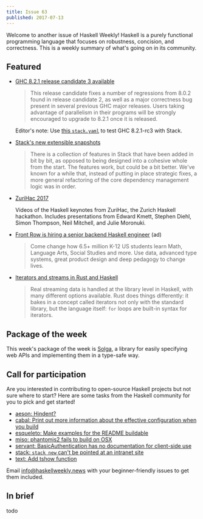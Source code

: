 ```yaml
---
title: Issue 63
published: 2017-07-13
---
```


Welcome to another issue of Haskell Weekly!
Haskell is a purely functional programming language that focuses on robustness, concision, and correctness.
This is a weekly summary of what's going on in its community.

## Featured

-   [GHC 8.2.1 release candidate 3 available](https://mail.haskell.org/pipermail/ghc-devs/2017-July/014364.html)

    > This release candidate fixes a number of regressions from 8.0.2 found in release candidate 2, as well as a major correctness bug present in several previous GHC major releases. Users taking advantage of parallelism in their programs will be strongly encouraged to upgrade to 8.2.1 once it is released.

    Editor's note: Use [this `stack.yaml`](https://gist.github.com/tfausak/623d283cfe7a338bcbfca56ddfec0ecd/cc31f363737a40d297af934f813730b022fdfd64) to test GHC 8.2.1-rc3 with Stack.

-   [Stack's new extensible snapshots](https://www.fpcomplete.com/blog/2017/07/stacks-new-extensible-snapshots)

    > There is a collection of features in Stack that have been added in bit by bit, as opposed to being designed into a cohesive whole from the start. The features work, but could be a bit better. We've known for a while that, instead of putting in place strategic fixes, a more general refactoring of the core dependency management logic was in order.

-   [ZuriHac 2017](https://www.youtube.com/playlist?list=PLOvRW_utVPVkoZ5GuodkejFU8MiH6_SB7)

    Videos of the Haskell keynotes from ZuriHac, the Zurich Haskell hackathon. Includes presentations from Edward Kmett, Stephen Diehl, Simon Thompson, Neil Mitchell, and Julie Moronuki.

-   [Front Row is hiring a senior backend Haskell engineer](https://frontrow.workable.com/j/463B843754) (ad)

    > Come change how 6.5+ million K-12 US students learn Math, Language Arts, Social Studies and more. Use data, advanced type systems, great product design and deep pedagogy to change lives.

-   [Iterators and streams in Rust and Haskell](https://www.fpcomplete.com/blog/2017/07/iterators-streams-rust-haskell)

    > Real streaming data is handled at the library level in Haskell, with many different options available. Rust does things differently: it bakes in a concept called iterators not only with the standard library, but the language itself: `for` loops are built-in syntax for iterators.

## Package of the week

This week's package of the week is [Solga](https://www.stackage.org/lts-8.22/package/solga-0.1.0.2),
a library for easily specifying web APIs and implementing them in a type-safe way.

## Call for participation

Are you interested in contributing to open-source Haskell projects but not sure where to start?
Here are some tasks from the Haskell community for you to pick and get started!

- [aeson: Hindent?](https://github.com/bos/aeson/issues/527)
- [cabal: Print out more information about the effective configuration when you build](https://github.com/haskell/cabal/issues/3945)
- [esqueleto: Make examples for the README buildable](https://github.com/bitemyapp/esqueleto/issues/4)
- [miso: phantomjs2 fails to build on OSX](https://github.com/dmjio/miso/issues/160)
- [servant: BasicAuthentication has no documentation for client-side use](https://github.com/haskell-servant/servant/issues/752)
- [stack: `stack new` can't be pointed at an intranet site](https://github.com/commercialhaskell/stack/issues/2804)
- [text: Add tshow function](https://github.com/bos/text/issues/183)

Email <info@haskellweekly.news> with your beginner-friendly issues to get them included.

## In brief

todo
